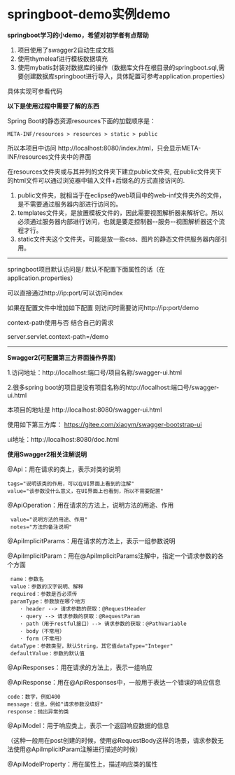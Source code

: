 # springboot-demo实例demo
**springboot学习的小demo，希望对初学者有点帮助**
1. 项目使用了swagger2自动生成文档
2. 使用thymeleaf进行模板数据填充
3. 使用mybatis封装对数据库的操作（数据库文件在根目录的springboot.sql,需要创建数据库springboot进行导入，具体配置可参考application.properties）

具体实现可参看代码

**以下是使用过程中需要了解的东西**

Spring Boot的静态资源resources下面的加载顺序是：

`META-INF/resources > resources > static > public`

所以本项目中访问 http://localhost:8080/index.html，只会显示META-INF/resources文件夹中的界面

在resources文件夹或与其并列的文件夹下建立public文件夹,
在public文件夹下的html文件可以通过浏览器中输入文件+后缀名的方式直接访问的.

1. public文件夹，就相当于在eclipse的web项目中的web-inf文件夹外的文件，是不需要通过服务器内部进行访问的。
2. templates文件夹，是放置模板文件的，因此需要视图解析器来解析它。所以必须通过服务器内部进行访问，也就是要走控制器--服务--视图解析器这个流程才行。
3. static文件夹这个文件夹，可能是放一些css、图片的静态文件供服务器内部引用。

----------------------------------
springboot项目默认访问是/ 默认不配置下面属性的话（在application.properties） 

可以直接通过http://ip:port/可以访问index

如果在配置文件中增加如下配置 则访问时需要访问http://ip:port/demo

context-path使用与否 结合自己的需求

server.servlet.context-path=/demo

----------------------------------

**Swagger2(可配置第三方界面操作界面)**

1.访问地址：http://localhost:端口号/项目名称/swagger-ui.html

2.很多spring boot的项目是没有项目名称的http://localhost:端口号/swagger-ui.html

本项目的地址是 http://localhost:8080/swagger-ui.html

使用如下第三方库：
https://gitee.com/xiaoym/swagger-bootstrap-ui

ui地址：http://localhost:8080/doc.html


**使用Swagger2相关注解说明**

@Api：用在请求的类上，表示对类的说明

    tags="说明该类的作用，可以在UI界面上看到的注解"
    value="该参数没什么意义，在UI界面上也看到，所以不需要配置"

@ApiOperation：用在请求的方法上，说明方法的用途、作用

     value="说明方法的用途、作用"
     notes="方法的备注说明"

@ApiImplicitParams：用在请求的方法上，表示一组参数说明

@ApiImplicitParam：用在@ApiImplicitParams注解中，指定一个请求参数的各个方面

     name：参数名
     value：参数的汉字说明、解释
     required：参数是否必须传
     paramType：参数放在哪个地方
        · header --> 请求参数的获取：@RequestHeader
        · query --> 请求参数的获取：@RequestParam
        · path（用于restful接口）--> 请求参数的获取：@PathVariable
        · body（不常用）
        · form（不常用）
     dataType：参数类型，默认String，其它值dataType="Integer"
     defaultValue：参数的默认值

 @ApiResponses：用在请求的方法上，表示一组响应
 
 @ApiResponse：用在@ApiResponses中，一般用于表达一个错误的响应信息
 
    code：数字，例如400
    message：信息，例如"请求参数没填好"
    response：抛出异常的类

 @ApiModel：用于响应类上，表示一个返回响应数据的信息
 
 （这种一般用在post创建的时候，使用@RequestBody这样的场景，请求参数无法使用@ApiImplicitParam注解进行描述的时候）
 
 @ApiModelProperty：用在属性上，描述响应类的属性
